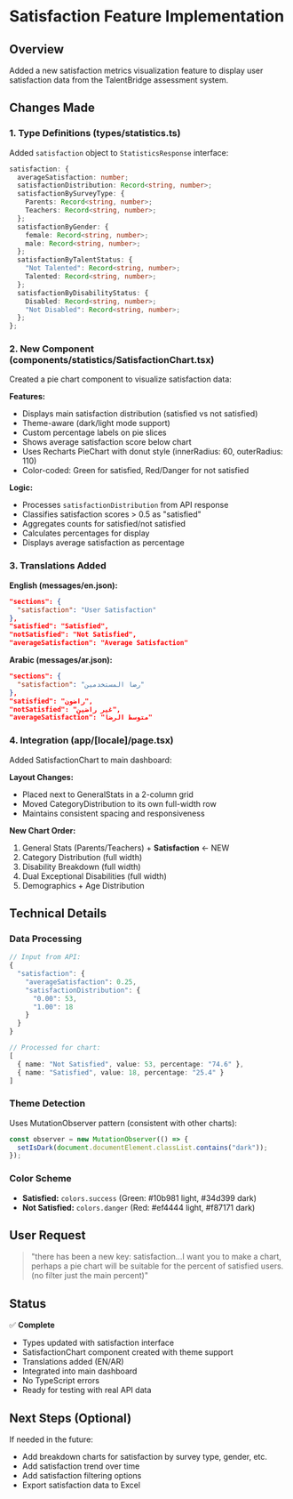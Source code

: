# Satisfaction Feature Implementation

## Overview

Added a new satisfaction metrics visualization feature to display user satisfaction data from the TalentBridge assessment system.

## Changes Made

### 1. Type Definitions (types/statistics.ts)

Added `satisfaction` object to `StatisticsResponse` interface:

```typescript
satisfaction: {
  averageSatisfaction: number;
  satisfactionDistribution: Record<string, number>;
  satisfactionBySurveyType: {
    Parents: Record<string, number>;
    Teachers: Record<string, number>;
  };
  satisfactionByGender: {
    female: Record<string, number>;
    male: Record<string, number>;
  };
  satisfactionByTalentStatus: {
    "Not Talented": Record<string, number>;
    Talented: Record<string, number>;
  };
  satisfactionByDisabilityStatus: {
    Disabled: Record<string, number>;
    "Not Disabled": Record<string, number>;
  };
};
```

### 2. New Component (components/statistics/SatisfactionChart.tsx)

Created a pie chart component to visualize satisfaction data:

**Features:**

- Displays main satisfaction distribution (satisfied vs not satisfied)
- Theme-aware (dark/light mode support)
- Custom percentage labels on pie slices
- Shows average satisfaction score below chart
- Uses Recharts PieChart with donut style (innerRadius: 60, outerRadius: 110)
- Color-coded: Green for satisfied, Red/Danger for not satisfied

**Logic:**

- Processes `satisfactionDistribution` from API response
- Classifies satisfaction scores > 0.5 as "satisfied"
- Aggregates counts for satisfied/not satisfied
- Calculates percentages for display
- Displays average satisfaction as percentage

### 3. Translations Added

**English (messages/en.json):**

```json
"sections": {
  "satisfaction": "User Satisfaction"
},
"satisfied": "Satisfied",
"notSatisfied": "Not Satisfied",
"averageSatisfaction": "Average Satisfaction"
```

**Arabic (messages/ar.json):**

```json
"sections": {
  "satisfaction": "رضا المستخدمين"
},
"satisfied": "راضون",
"notSatisfied": "غير راضين",
"averageSatisfaction": "متوسط الرضا"
```

### 4. Integration (app/[locale]/page.tsx)

Added SatisfactionChart to main dashboard:

**Layout Changes:**

- Placed next to GeneralStats in a 2-column grid
- Moved CategoryDistribution to its own full-width row
- Maintains consistent spacing and responsiveness

**New Chart Order:**

1. General Stats (Parents/Teachers) + **Satisfaction** ← NEW
2. Category Distribution (full width)
3. Disability Breakdown (full width)
4. Dual Exceptional Disabilities (full width)
5. Demographics + Age Distribution

## Technical Details

### Data Processing

```typescript
// Input from API:
{
  "satisfaction": {
    "averageSatisfaction": 0.25,
    "satisfactionDistribution": {
      "0.00": 53,
      "1.00": 18
    }
  }
}

// Processed for chart:
[
  { name: "Not Satisfied", value: 53, percentage: "74.6" },
  { name: "Satisfied", value: 18, percentage: "25.4" }
]
```

### Theme Detection

Uses MutationObserver pattern (consistent with other charts):

```typescript
const observer = new MutationObserver(() => {
  setIsDark(document.documentElement.classList.contains("dark"));
});
```

### Color Scheme

- **Satisfied:** `colors.success` (Green: #10b981 light, #34d399 dark)
- **Not Satisfied:** `colors.danger` (Red: #ef4444 light, #f87171 dark)

## User Request

> "there has been a new key: satisfaction...I want you to make a chart, perhaps a pie chart will be suitable for the percent of satisfied users.(no filter just the main percent)"

## Status

✅ **Complete**

- Types updated with satisfaction interface
- SatisfactionChart component created with theme support
- Translations added (EN/AR)
- Integrated into main dashboard
- No TypeScript errors
- Ready for testing with real API data

## Next Steps (Optional)

If needed in the future:

- Add breakdown charts for satisfaction by survey type, gender, etc.
- Add satisfaction trend over time
- Add satisfaction filtering options
- Export satisfaction data to Excel

